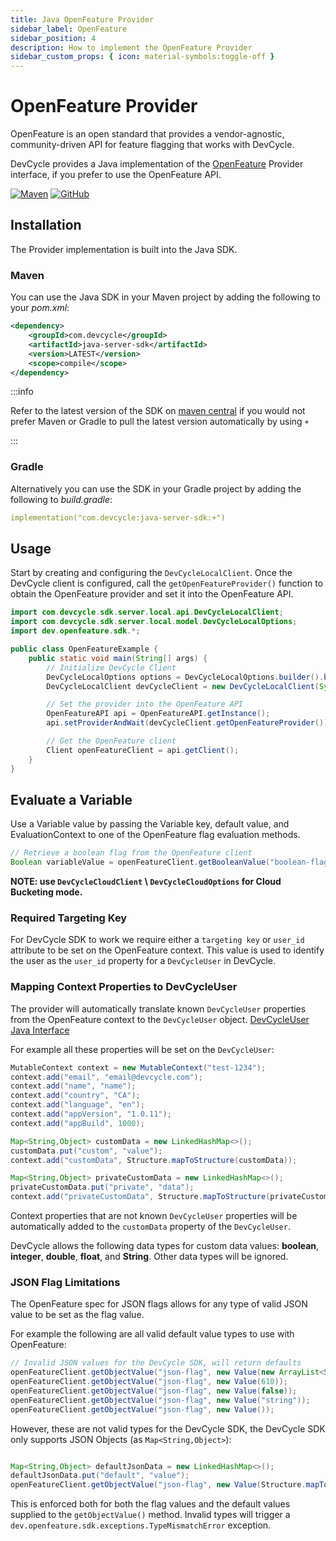 ```yaml
---
title: Java OpenFeature Provider
sidebar_label: OpenFeature
sidebar_position: 4
description: How to implement the OpenFeature Provider
sidebar_custom_props: { icon: material-symbols:toggle-off }
---
```


# OpenFeature Provider

OpenFeature is an open standard that provides a vendor-agnostic, community-driven API for feature flagging that works with DevCycle.

DevCycle provides a Java implementation of the [OpenFeature](https://openfeature.dev/) Provider interface, if you prefer to use the OpenFeature API.

[![Maven](https://badgen.net/maven/v/maven-central/com.devcycle/java-server-sdk)](https://search.maven.org/artifact/com.devcycle/java-server-sdk)
[![GitHub](https://img.shields.io/github/stars/devcyclehq/java-server-sdk.svg?style=social&label=Star&maxAge=2592000)](https://github.com/DevCycleHQ/java-server-sdk)

## Installation
The Provider implementation is built into the Java SDK.

[//]: # 'wizard-install-start'

### Maven

You can use the Java SDK in your Maven project by adding the following to your _pom.xml_:

```xml
<dependency>
    <groupId>com.devcycle</groupId>
    <artifactId>java-server-sdk</artifactId>
    <version>LATEST</version>
    <scope>compile</scope>
</dependency>
```

:::info

Refer to the latest version of the SDK on [maven central](https://maven.org/artifact/com.devcycle/java-server-sdk) if you would not prefer Maven or Gradle to pull the latest version automatically by using `+`

:::

### Gradle

Alternatively you can use the SDK in your Gradle project by adding the following to _build.gradle_:

```yaml
implementation("com.devcycle:java-server-sdk:+")
```
[//]: # 'wizard-install-end'

## Usage
[//]: # 'wizard-initialize-start'

Start by creating and configuring the `DevCycleLocalClient`. Once the DevCycle client is configured, call the `getOpenFeatureProvider()` function to obtain the OpenFeature provider and set it into the OpenFeature API.

```java
import com.devcycle.sdk.server.local.api.DevCycleLocalClient;
import com.devcycle.sdk.server.local.model.DevCycleLocalOptions;
import dev.openfeature.sdk.*;

public class OpenFeatureExample {
    public static void main(String[] args) {
        // Initialize DevCycle Client
        DevCycleLocalOptions options = DevCycleLocalOptions.builder().build();
        DevCycleLocalClient devCycleClient = new DevCycleLocalClient(System.getenv("DEVCYCLE_SERVER_SDK_KEY"), options);

        // Set the provider into the OpenFeature API
        OpenFeatureAPI api = OpenFeatureAPI.getInstance();
        api.setProviderAndWait(devCycleClient.getOpenFeatureProvider());

        // Get the OpenFeature client
        Client openFeatureClient = api.getClient();
    }
}
```

[//]: # 'wizard-initialize-end'

## Evaluate a Variable
[//]: # 'wizard-evaluate-start'

Use a Variable value by passing the Variable key, default value, and EvaluationContext to one of the OpenFeature flag evaluation methods.

```java
// Retrieve a boolean flag from the OpenFeature client
Boolean variableValue = openFeatureClient.getBooleanValue("boolean-flag", false, new MutableContext("user-1234"));
```
[//]: # 'wizard-evaluate-end'

**NOTE: use `DevCycleCloudClient` \ `DevCycleCloudOptions` for Cloud Bucketing mode.**

### Required Targeting Key

For DevCycle SDK to work we require either a `targeting key` or `user_id` attribute to be set on the OpenFeature context.
This value is used to identify the user as the `user_id` property for a `DevCycleUser` in DevCycle.

### Mapping Context Properties to DevCycleUser

The provider will automatically translate known `DevCycleUser` properties from the OpenFeature context to the `DevCycleUser` object.
[DevCycleUser Java Interface](https://github.com/DevCycleHQ/java-server-sdk/blob/main/src/main/java/com/devcycle/sdk/server/common/model/DevCycleUser.java)

For example all these properties will be set on the `DevCycleUser`:

```java
MutableContext context = new MutableContext("test-1234");
context.add("email", "email@devcycle.com");
context.add("name", "name");
context.add("country", "CA");
context.add("language", "en");
context.add("appVersion", "1.0.11");
context.add("appBuild", 1000);

Map<String,Object> customData = new LinkedHashMap<>();
customData.put("custom", "value");
context.add("customData", Structure.mapToStructure(customData));

Map<String,Object> privateCustomData = new LinkedHashMap<>();
privateCustomData.put("private", "data");
context.add("privateCustomData", Structure.mapToStructure(privateCustomData));
```

Context properties that are not known `DevCycleUser` properties will be automatically added to the `customData` property of the `DevCycleUser`.

DevCycle allows the following data types for custom data values: **boolean**, **integer**, **double**, **float**, and **String**. Other data types will be ignored.

### JSON Flag Limitations

The OpenFeature spec for JSON flags allows for any type of valid JSON value to be set as the flag value.

For example the following are all valid default value types to use with OpenFeature:

```java
// Invalid JSON values for the DevCycle SDK, will return defaults
openFeatureClient.getObjectValue("json-flag", new Value(new ArrayList<String>(Arrays.asList("value1", "value2"))));
openFeatureClient.getObjectValue("json-flag", new Value(610));
openFeatureClient.getObjectValue("json-flag", new Value(false));
openFeatureClient.getObjectValue("json-flag", new Value("string"));
openFeatureClient.getObjectValue("json-flag", new Value());
```

However, these are not valid types for the DevCycle SDK, the DevCycle SDK only supports JSON Objects (as `Map<String,Object>`):

```java

Map<String,Object> defaultJsonData = new LinkedHashMap<>();
defaultJsonData.put("default", "value");
openFeatureClient.getObjectValue("json-flag", new Value(Structure.mapToStructure(defaultJsonData)));
```

This is enforced both for both the flag values and the default values supplied to the `getObjectValue()` method. Invalid types will trigger a `dev.openfeature.sdk.exceptions.TypeMismatchError` exception.
